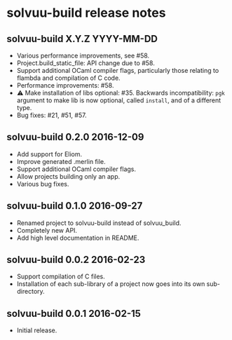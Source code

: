 # solvuu-build release notes

## solvuu-build X.Y.Z YYYY-MM-DD
* Various performance improvements, see #58.
* Project.build_static_file: API change due to #58.
* Support additional OCaml compiler flags, particularly those relating
  to flambda and compilation of C code.
* Performance improvements: #58.
* :warning: Make installation of libs optional: #35. Backwards
  incompatibility: `pgk` argument to make lib is now optional, called
  `install`, and of a different type.
* Bug fixes: #21, #51, #57.

## solvuu-build 0.2.0 2016-12-09
* Add support for Eliom.
* Improve generated .merlin file.
* Support additional OCaml compiler flags.
* Allow projects building only an app.
* Various bug fixes.

## solvuu-build 0.1.0 2016-09-27
* Renamed project to solvuu-build instead of solvuu_build.
* Completely new API.
* Add high level documentation in README.

## solvuu-build 0.0.2 2016-02-23
* Support compilation of C files.
* Installation of each sub-library of a project now goes into its own
  sub-directory.

## solvuu-build 0.0.1 2016-02-15
* Initial release.
